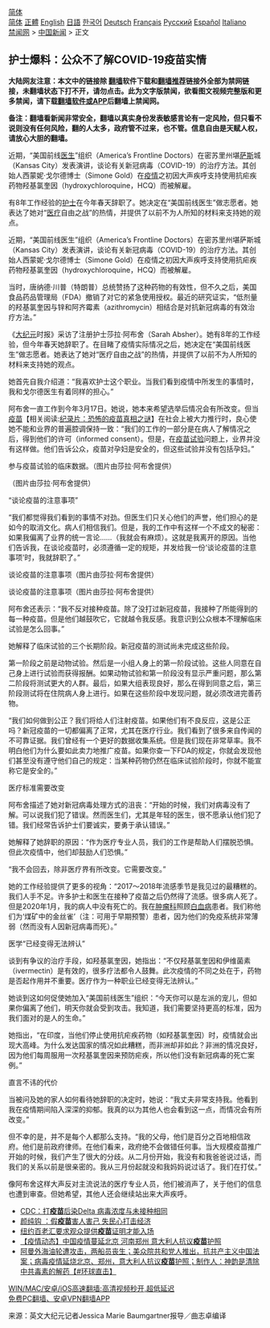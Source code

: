 <!-- 面包屑导航 --> <div class="breadcrumb"><!-- GTranslate: https://gtranslate.io/ -->  <div class="switcher notranslate">  <div class="selected">  <a href="#" onclick="return false;"> 简体</a>  </div>  <div class="option">  <a href="https://www.bannedbook.org" onclick="doGTranslate('zh-CN|zh-CN');jQuery('div.switcher div.selected a').html(jQuery(this).html());return false;" title="简体中文" class="nturl selected"> 简体</a>  <a href="https://www.bannedbook.org/zh-tw/" onclick="doGTranslate('zh-CN|zh-TW');jQuery('div.switcher div.selected a').html(jQuery(this).html());return false;" title="繁體中文" class="nturl"> 正體</a>  <a href="https://www.bannedbook.org/en/" onclick="doGTranslate('zh-CN|en');jQuery('div.switcher div.selected a').html(jQuery(this).html());return false;" title="English" class="nturl"> English</a>  <a href="https://www.bannedbook.org/ja/" onclick="doGTranslate('zh-CN|ja');jQuery('div.switcher div.selected a').html(jQuery(this).html());return false;" title="日本語" class="nturl"> 日語</a>  <a href="https://www.bannedbook.org/ko/" onclick="doGTranslate('zh-CN|ko');jQuery('div.switcher div.selected a').html(jQuery(this).html());return false;" title="한국어" class="nturl"> 한국어</a>  <a href="https://www.bannedbook.org/de/" onclick="doGTranslate('zh-CN|de');jQuery('div.switcher div.selected a').html(jQuery(this).html());return false;" title="Deutsch" class="nturl"> Deutsch</a>  <a href="https://www.bannedbook.org/fr/" onclick="doGTranslate('zh-CN|fr');jQuery('div.switcher div.selected a').html(jQuery(this).html());return false;" title="Français" class="nturl"> Français</a>  <a href="https://www.bannedbook.org/ru/" onclick="doGTranslate('zh-CN|ru');jQuery('div.switcher div.selected a').html(jQuery(this).html());return false;" title="Русский" class="nturl"> Русский</a>  <a href="https://www.bannedbook.org/es/" onclick="doGTranslate('zh-CN|es');jQuery('div.switcher div.selected a').html(jQuery(this).html());return false;" title="Español" class="nturl"> Español</a>  <a href="https://www.bannedbook.org/it/" onclick="doGTranslate('zh-CN|it');jQuery('div.switcher div.selected a').html(jQuery(this).html());return false;" title="Italiano" class="nturl"> Italiano</a>  </div>  </div>      <div class='breadcrumb-sub'><!-- Breadcrumb NavXT 6.3.0 --> <a href="https://www.bannedbook.org/" class="home">禁闻网</a> &gt; <a href="https://www.bannedbook.org/bnews/cnnews/" class="category">中国新闻</a> &gt; 正文</div></div><h2>护士爆料：公众不了解COVID-19疫苗实情</h2> <p class="notice"><b>大陆网友注意：本文中的链接除 <a href="https://github.com/bannedbook/fanqiang" >翻墙</a>软件下载和<a href="https://github.com/killgcd/justmysocks/blob/master/README.md">翻墙推荐</a>链接外全部为禁网链接，未翻墙状态下打不开，请勿点击。此为文字版禁闻，欲看图文视频完整版和更多禁闻，请下载<a href="https://github.com/bannedbook/fanqiang">翻墙软件或APP</a>后翻墙上禁闻网。</p><p>备注：翻墙看新闻非常安全，翻墙以真实身份发表敏感言论有一定风险，但只看不说则没有任何风险，翻的人太多，政府管不过来，也不管。信息自由是天赋人权，请放心大胆的翻墙。</b></p>  <div class="entry"> <p id="summary">近期，“美国前线<a href="https://www.bannedbook.org/bnews/tag/%e5%8c%bb%e7%94%9f/" class="st_tag internal_tag" rel="tag" title="标签 医生 下的日志">医生</a>”组织（America’s Frontline Doctors）在密苏里州堪<span class='wp_keywordlink'><a href="https://www.bannedbook.org/forum5/topic42.html" title="萨斯、诚信与自救" target="_blank">萨斯</a></span>城（Kansas City）发表演讲，谈论有关新冠病毒（COVID-19）的治疗方法。其创始人西蒙妮‧戈尔德博士（Simone Gold）在<a href="https://www.bannedbook.org/bnews/tag/%E7%96%AB%E6%83%85/" class="st_tag internal_tag" rel="tag" title="标签 疫情 下的日志">疫情</a>之初因大声疾呼支持使用抗疟疾药物羟基氯奎因（hydroxychloroquine，HCQ）而被解雇。</p> <p id="conimg">有8年工作经验的<a href="https://www.bannedbook.org/bnews/tag/%E6%8A%A4%E5%A3%AB/" class="st_tag internal_tag" rel="tag" title="标签 护士 下的日志">护士</a>在今年春天辞职了。她决定在“美国前线医生”做志愿者。她表达了她对“<a href="https://www.bannedbook.org/bnews/tag/%E5%8C%BB%E7%96%97/" class="st_tag internal_tag" rel="tag" title="标签 医疗 下的日志">医疗</a>自由之战”的热情，并提供了以前不为人所知的材料来支持她的观点。</p> <p>近期，“美国前线医生”组织（America’s Frontline Doctors）在密苏里州堪萨斯城（Kansas City）发表演讲，谈论有关新冠病毒（COVID-19）的治疗方法。其创始人西蒙妮‧戈尔德博士（Simone Gold）在疫情之初因大声疾呼支持使用抗疟疾药物羟基氯奎因（hydroxychloroquine，HCQ）而被解雇。</p> <p>当时，唐纳德·川普（特朗普）总统赞扬了这种药物的有效性，但不久之后，美国食品药品管理局（FDA）撤销了对它的紧急使用授权。最近的研究证实，“低剂量的羟基氯奎因与锌和阿齐霉素（azithromycin）相结合是对抗新冠病毒的有效治疗方法。”</p> <p>《<span class='wp_keywordlink_affiliate'><a href="http://www.epochtimes.com/" title="大纪元" target="_blank">大纪元</a></span>时报》采访了注册护士莎拉‧阿布舍（Sarah Absher）。她有8年的工作经验，但今年春天她辞职了。在目睹了疫情实际情况之后，她决定在“美国前线医生”做志愿者。她表达了她对“医疗自由之战”的热情，并提供了以前不为人所知的材料来支持她的观点。</p> <p>她首先自我介绍道：“我喜欢护士这个职业。当我们看到疫情中所发生的事情时，我和戈尔德医生有着同样的担心。”</p> <p>阿布舍一直工作到今年3月17日。她说，她本来希望选举后情况会有所改变。但当<span class='wp_keywordlink'><a href="https://www.bannedbook.org/bnews/tculture/20160630/551027.html" title="疫苗" target="_blank">疫苗</a></span>【相关阅读:<a href='https://www.bannedbook.org/bnews/topimagenews/20180408/925060.html' target='_blank'>纪录片：恐怖的疫苗真相之谜</a>】在社会上被大力推行时，良心使她不能和业界的普遍腔调保持一致：“我们的工作的一部分是在病人了解情况之后，得到他们的许可（informed consent）。但是，在<a href="https://www.bannedbook.org/bnews/tag/%e7%96%ab%e8%8b%97/" class="st_tag internal_tag" rel="tag" title="标签 疫苗 下的日志">疫苗</a><a href="https://www.bannedbook.org/bnews/tag/%E8%AF%95%E9%AA%8C/" class="st_tag internal_tag" rel="tag" title="标签 试验 下的日志">试验</a>问题上，业界并没有这样做。他们告诉公众，疫苗对孕妇是安全的，但这些试验并没有包括孕妇。”</p> <p>参与疫苗试验的临床数据。（图片由莎拉·阿布舍提供）</p>  <p>（图片由莎拉·阿布舍提供）</p> <p>“谈论疫苗的注意事项”</p> <p>“我们都觉得我们看到的事情不对劲。但医生们只关心他们的声誉，他们担心的是如今的取消文化。病人们相信我们。但是，我的工作中有这样一个不成文的秘密：如果我偏离了业界的统一言论……（我就会有麻烦）。这就是我离开的原因。当他们告诉我，在谈论疫苗时，必须遵循一定的规矩，并发给我一份‘谈论疫苗的注意事项’时，我就辞职了。”</p> <p>谈论疫苗的注意事项（图片由莎拉·阿布舍提供）</p> <p>谈论疫苗的注意事项（图片由莎拉·阿布舍提供）</p> <p>阿布舍还表示：“我不反对接种疫苗。除了没打过新冠疫苗，我接种了所能得到的每一种疫苗。但是他们越鼓吹它，它就越令我反感。我意识到公众根本不理解临床试验是怎么回事。”</p> <p>她解释了临床试验的三个长期阶段。新冠疫苗的测试尚未完成这些阶段。</p> <p>第一阶段之前是动物试验。然后是一小组人身上的第一阶段试验。这些人同意在自己身上进行试验而获得报酬。如果动物试验和第一阶段没有显示严重问题，那么第二阶段将测试更大的人群。最后，如果大组表现良好，那么在得到同意之后，第三阶段测试将在住院病人身上进行。如果在这些阶段中发现问题，就必须改进完善药物。</p>  <p>“我们如何做到公正？我们将给人们注射疫苗。如果他们有不良反应，这是公正吗？新冠疫苗的一切都偏离了正常，尤其在医疗行业。我们看到了很多来自传闻的不可靠证据。我们曾经有一个更好的数据收集系统。但是我们现在非常草率。我不明白他们为什么要如此卖力地推广疫苗。如果你查一下FDA的规定，你就会发现他们甚至没有遵守他们自己的规定：当某种药物仍然在临床试验阶段时，你就不能宣称它是安全的。”</p> <p>医疗标准需要改变</p> <p>阿布舍描述了她对新冠病毒处理方式的沮丧：“开始的时候，我们对病毒没有了解。可以说我们犯了错误。然而医生们，尤其是年轻的医生，很不愿承认他们犯了错。我们经常告诉护士们要诚实，要勇于承认错误。”</p> <p>她解释了她辞职的原因：“作为医疗专业人员，我们的工作是帮助人们摆脱恐惧。但此次疫情中，他们却鼓励人们恐惧。”</p> <p>“我不会回去，除非医疗界有所改变。它需要改变。”</p> <p>她的工作经验提供了更多的视角：“2017～2018年流感季节是我见过的最糟糕的。我们人手不足。许多护士和医生在接种了疫苗之后仍然得了流感。很多病人死了。但是2020年1月，我的病人中没有死亡的。我在<a href="https://www.bannedbook.org/bnews/tag/%e8%82%bf%e7%98%a4%e7%a7%91/" class="st_tag internal_tag" rel="tag" title="标签 肿瘤科 下的日志">肿瘤科</a>照顾<a href="https://www.bannedbook.org/bnews/tag/%E7%99%BD%E8%A1%80%E7%97%85/" class="st_tag internal_tag" rel="tag" title="标签 白血病 下的日志">白血病</a>患者。我们称他们为‘煤矿中的金丝雀’（注：可用于早期预警）患者，因为他们的免疫系统非常薄弱（然而没有人因新冠病毒而死）。”</p> <p>医学“已经变得无法辨认”</p> <p>谈到有争议的治疗手段，如羟基氯奎因，她指出：“不仅羟基氯奎因和伊维菌素（ivermectin）是有效的，很多疗法都令人鼓舞。此次疫情的不同之处在于，药物是否起作用并不重要。医疗作为一种职业已经变得无法辨认。”</p>  <p>她谈到这如何促使她加入“美国前线医生”组织：“今天你可以是左派的宠儿，但如果你偏离了他们，明天你就会受到攻击。我知道，我们需要坚持更高的标准，因为我们面对的是人的生命。”</p> <p>她指出，“在印度，当他们停止使用抗疟疾药物（如羟基氯奎因）时，疫情就会出现大高峰。为什么发达国家的情况如此糟糕，而非洲却非如此？非洲的情况良好，因为他们每周服用一次羟基氯奎因来预防疟疾，所以他们没有新冠病毒的死亡案例。”</p> <p>直言不讳的代价</p> <p>当被问及她的家人如何看待她辞职的决定时，她说：“我丈夫非常支持我。他看到我在疫情期间陷入深深的抑郁。我真的以为其他人也会看到这一点，而情况会有所改变。”</p> <p>但不幸的是，并不是每个人都那么支持。“我的父母，他们是百分之百地相信政府。他们是前政府律师。在他们看来，政府绝不会做错任何事。当大规模疫苗推广开始的时候，我们产生了很大的分歧。从二月份开始，我没有和我爸爸说过话，而我们的关系以前是很亲密的。我从三月份起就没和我妈妈说过话了。我们在打仗。”</p> <p>像阿布舍这样大声反对主流说法的医疗专业人员，他们被消声了，关于他们的信息也遭到审查。但她希望，其他人还会继续站出来大声疾呼。</p> <ul class='op-related-articles' title='相关阅读'> <li><a href='https://www.bannedbook.org/bnews/cnnews/20210801/1598019.html' target='_blank'>CDC：打<b>疫苗</b>后染Delta 病毒浓度与未接种相同</a></li> <li><a href='https://www.bannedbook.org/bnews/comments/20210801/1598015.html' target='_blank'>颜纯钩 ：假<b>疫苗</b>害人害己 失民心打击经济</a></li> <li><a href='https://www.bannedbook.org/bnews/worldnews/usa/20210801/1597971.html' target='_blank'>纽约百老汇要求观众提供<b>疫苗</b>证明才能入场</a></li> <li><a href='https://www.bannedbook.org/bnews/bannedvideo/20210801/1597970.html' target='_blank'>【疫情动态】中国疫情蔓延北京 河南郑州 意大利人抗议<b>疫苗</b>护照</a></li> <li><a href='https://www.bannedbook.org/bnews/bannedvideo/20210801/1597935.html' target='_blank'>阿曼外海油轮遭攻击，两船员丧生；美众院共和党人推出，抗共产主义中国法案；病毒疫情延烧北京、郑州，意大利人抗议<b>疫苗</b>护照；制作人：神韵是清除中共毒素的解药【#环球直击】</a></li> </ul> <p class="texttj"> <a href="https://github.com/bannedbook/fanqiang/wiki/V2ray%E6%9C%BA%E5%9C%BA" target="_blank">WIN/MAC/安卓/iOS高速翻墙:高清视频秒开,超低延迟</a><br/> <a href="https://github.com/bannedbook/fanqiang/wiki/%E7%A6%81%E9%97%BB%E7%BD%91%E5%AE%89%E5%8D%93%E7%BF%BB%E5%A2%99%E6%96%B0%E9%97%BBAPP" target="_blank">免费PC翻墙、安卓VPN翻墙APP</a></p><p> 来源：英文大纪元记者Jessica Marie Baumgartner报导／曲志卓编译 </p> <a name='sharetosocial'></a>  <div style="margin-bottom:5px;padding-bottom:5px;clear:both"> <div id="archive-pix-1" class="banner-ads"> <!-- AuctionX Display platform tag START --> <div id="26318x728x90x621x_ADSLOT2" clicktrack="%%CLICK_URL_ESC%%"></div> <!-- AuctionX Display platform tag END --> </div> <div id="archive-pix-2" class="banner-ads"> <!-- AuctionX Display platform tag START --> <div id="26315x300x250x621x_ADSLOT2" clicktrack="%%CLICK_URL_ESC%%"></div> <!-- AuctionX Display platform tag END --> </div> </div>  <div id="archive-pix-1" class="banner-ads"> <!-- AuctionX Display platform tag START --> <div id="26318x728x90x621x_ADSLOT3" clicktrack="%%CLICK_URL_ESC%%"></div> <!-- AuctionX Display platform tag END --> </div> </div><!--END ENTRY--> 